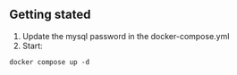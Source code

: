 ## Getting stated
1. Update the mysql password in the docker-compose.yml
2. Start:
  ```
  docker compose up -d
  ```